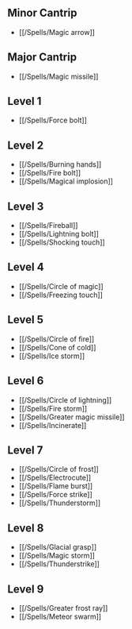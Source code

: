 ## Minor Cantrip

- [[/Spells/Magic arrow]]

## Major Cantrip

- [[/Spells/Magic missile]]

## Level 1

- [[/Spells/Force bolt]]

## Level 2

- [[/Spells/Burning hands]]
- [[/Spells/Fire bolt]]
- [[/Spells/Magical implosion]]

## Level 3

- [[/Spells/Fireball]]
- [[/Spells/Lightning bolt]]
- [[/Spells/Shocking touch]]

## Level 4

- [[/Spells/Circle of magic]]
- [[/Spells/Freezing touch]]

## Level 5

- [[/Spells/Circle of fire]]
- [[/Spells/Cone of cold]]
- [[/Spells/Ice storm]]

## Level 6

- [[/Spells/Circle of lightning]]
- [[/Spells/Fire storm]]
- [[/Spells/Greater magic missile]]
- [[/Spells/Incinerate]]

## Level 7

- [[/Spells/Circle of frost]]
- [[/Spells/Electrocute]]
- [[/Spells/Flame burst]]
- [[/Spells/Force strike]]
- [[/Spells/Thunderstorm]]

## Level 8

- [[/Spells/Glacial grasp]]
- [[/Spells/Magic storm]]
- [[/Spells/Thunderstrike]]

## Level 9

- [[/Spells/Greater frost ray]]
- [[/Spells/Meteor swarm]]
